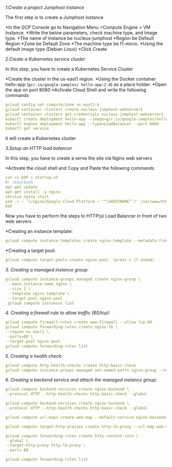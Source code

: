 *1.Create a project Jumphost instance*

The first step is to create a Jumphost instance

*In the GCP Console go to Navigation Menu >Compute Engine > VM Instance.
*Write the below parameters, check machine type, and Image type.
*The name of instance be nucleus-jumphost
*Region be Default Region
*Zone be Default Zone
*The machine type be f1-micro.
*Using the default image type (Debian Linux)
*Click Create


*2.Create a Kubernetes service cluster*

In this step, you have to create a Kubernetes Service Cluster

*Create the cluster in the us-east1 region.
*Using the Docker container hello-app (`gcr.io/google-samples/ hello-app:2.0`) as a place holder.
*Open the app on port 8080
*Activate Cloud Shell and write the following commands
  ```yaml
  gcloud config set compute/zone us-east1-b
  gcloud container clusters create nucleus-jumphost-webserver1
  gcloud container clusters get-credentials nucleus-jumphost-webserver1
  kubectl create deployment hello-app --image=gcr.io/google-samples/hello-app:2.0
  kubectl expose deployment hello-app --type=LoadBalancer --port 8080
  kubectl get service
  ```
It will create a Kubernetes cluster


*3.Setup an HTTP load balancer*

In this step, you have to create a serve the site via Nginx web servers

*Activate the cloud shell and Copy and Paste the following commands
  ```yaml
  cat << EOF > startup.sh
  #! /bin/bash
  apt-get update
  apt-get install -y nginx
  service nginx start
  sed -i — ‘s/nginx/Google Cloud Platform — ‘“\$HOSTNAME”’/’ /var/www/html/index.nginx-debian.html
  EOF
  ```
Now you have to perform the steps to HTTP(s) Load Balancer in front of two web servers

*Creating an instance template:
  ```yaml
  gcloud compute instance-templates create nginx-template --metadata-from-file startup-script=startup.sh
```
*Creating a target pool:
  ```yaml
  gcloud compute target-pools create nginx-pool  (press n if asked)
  ```

*3. Creating a managed instance group:*
 ```yaml 
 gcloud compute instance-groups managed create nginx-group \
  --base-instance-name nginx \
  --size 2 \
  --template nginx-template \
  --target-pool nginx-pool 
  gcloud compute instances list
  ```

*4. Creating a firewall rule to allow traffic (80/tcp):*
  ```yaml
  gcloud compute firewall-rules create www-firewall --allow tcp:80
  gcloud compute forwarding-rules create nginx-lb \
  --region us-east1 \
  --ports=80 \
  --target-pool nginx-pool
  gcloud compute forwarding-rules list
  ```

*5. Creating a health check:*  
  ```yaml
  gcloud compute http-health-checks create http-basic-check
  gcloud compute instance-groups managed set-named-ports nginx-group --named-ports http:80
  ```

*6. Creating a backend service and attach the managed instance group:*
  ```yaml
  gcloud compute backend-services create nginx-backend \
  --protocol HTTP --http-health-checks http-basic-check --global
  ```
  ```yaml
  gcloud compute backend-services create nginx-backend \
  --protocol HTTP --http-health-checks http-basic-check --global
  
  gcloud compute url-maps create web-map --default-service nginx-backend
  ```
  ```yaml
  gcloud compute target-http-proxies create http-lb-proxy --url-map web-map
  
  gcloud compute forwarding-rules create http-content-rule \
  --global \
  --target-http-proxy http-lb-proxy \
  --ports 80
  ```
  ```yaml
  gcloud compute forwarding-rules list
  ```
